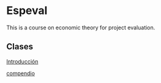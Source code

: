 # Espeval
This is a course on economic theory for project evaluation.


## Clases

[Introducción](https://keynes37.github.io/Espeval/Clases/Intro.html)

[compendio](https://raw.githack.com/keynes37/Espeval/main/Clases/Intro.html)